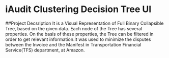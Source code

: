 # iAudit Clustering Decision Tree UI
##Project Decsription
It is a Visual Representation of Full Binary Collapsible Tree, based on the given data. Each node of the Tree has several properties. On the basis of these properties, the Tree can be filtered in order to get relevant information.It was used to minimize the disputes between the Invoice and the Manifest in Transportation Financial Service(TFS) department, at Amazon.
